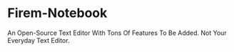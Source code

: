 Firem-Notebook
==============

An Open-Source Text Editor With Tons Of Features To Be Added. Not Your Everyday Text Editor.
